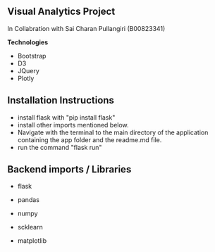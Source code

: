 ## Visual Analytics Project

In Collabration with Sai Charan Pullangiri (B00823341)

**Technologies**

 - Bootstrap
 - D3
 - JQuery
 - Plotly

 ## Installation Instructions

 - install flask with "pip install flask" 
 - install other imports mentioned below. 
 - Navigate with the terminal to the main directory of the application containing the app folder and the readme.md file.
 - run the command "flask run"

 ## Backend imports / Libraries 

 - flask

 - pandas

 - numpy

 - scklearn 

 - matplotlib

